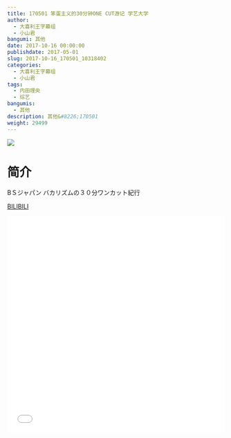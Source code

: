 ```yaml
---
title: 170501 笨蛋主义的30分钟ONE CUT游记 学艺大学
author: 
  - 大喜利王字幕组
  - 小山君
bangumi: 其他
date: 2017-10-16 00:00:00
publishdate: 2017-05-01
slug: 2017-10-16_170501_10318402
categories: 
  - 大喜利王字幕组
  - 小山君
tags: 
  - 内田理央
  - 综艺
bangumis: 
  - 其他
description: 其他&#8226;170501
weight: 29499
---
```


![](https://i.imgur.com/2xjhb5Z.jpg)

# 简介  
BＳジャパン
バカリズムの３０分ワンカット紀行

  [BILIBILI](https://www.bilibili.com/video/av10318402/)


  <iframe src="//www.bilibili.com/html/html5player.html?cid=17046925&aid=10318402" width="100%" height="500" frameborder="0" allowfullscreen="allowfullscreen"></iframe>
